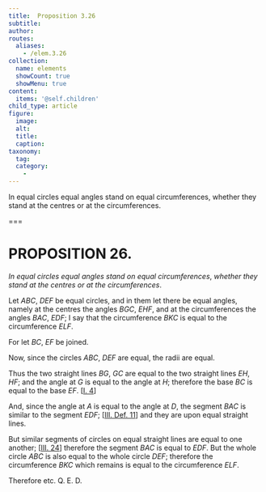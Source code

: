 ```yaml
---
title:  Proposition 3.26
subtitle: 
author:
routes:
  aliases:
    - /elem.3.26
collection:
  name: elements
  showCount: true
  showMenu: true
content:
  items: '@self.children'
child_type: article
figure:
  image:
  alt:
  title:
  caption:
taxonomy:
  tag:
  category:
    - 
---
```


<p><emph>In equal circles equal angles stand on equal circumferences</emph>, <emph>whether they stand at the centres or at the circumferences</emph>. <pb n="57"/></p>

===

<h1>PROPOSITION 26.</h1>
<p><em>In equal circles equal angles stand on equal circumferences</em>, <em>whether they stand at the centres or at the circumferences</em>. <pb n="57"/></p>

<p>Let <em>ABC</em>, <em>DEF</em> be equal circles, and in them let there be equal angles, namely at the centres the angles <em>BGC</em>, <em>EHF</em>, and at the circumferences the angles <em>BAC</em>, <em>EDF</em>; I say that the circumference <em>BKC</em> is equal to the circumference <em>ELF</em>. 
      </p>

<p>For let <em>BC</em>, <em>EF</em> be joined. </p>

<p>Now, since the circles <em>ABC</em>, <em>DEF</em> are equal, <span class="center">the radii are equal.</span>
      </p>

<p>Thus the two straight lines <em>BG</em>, <em>GC</em> are equal to the two straight lines <em>EH</em>, <em>HF</em>; <span class="center">and the angle at <em>G</em> is equal to the angle at <em>H</em>; therefore the base <em>BC</em> is equal to the base <em>EF</em>. [<a href="/elem.1.4">I. 4</a>]</span>
      </p>

<p>And, since the angle at <em>A</em> is equal to the angle at <em>D</em>, <span class="center">the segment <em>BAC</em> is similar to the segment <em>EDF</em>; [<a href="/elem.3.def.11">III. Def. 11</a>]</span> and they are upon equal straight lines. </p>

<p>But similar segments of circles on equal straight lines are equal to one another; [<a href="/elem.3.24">III. 24</a>] <span class="center">therefore the segment <em>BAC</em> is equal to <em>EDF</em>.</span> But the whole circle <em>ABC</em> is also equal to the whole circle <em>DEF</em>; therefore the circumference <em>BKC</em> which remains is equal to the circumference <em>ELF</em>. </p>

<p>Therefore etc. Q. E. D.</p>
